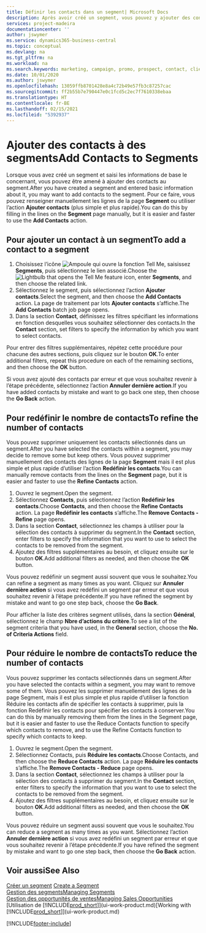 ```yaml
---
title: Définir les contacts dans un segment| Microsoft Docs
description: Après avoir créé un segment, vous pouvez y ajouter des contacts, par exemple, dans le cadre d’une campagne marketing visant des clients particuliers.
services: project-madeira
documentationcenter: ''
author: jswymer
ms.service: dynamics365-business-central
ms.topic: conceptual
ms.devlang: na
ms.tgt_pltfrm: na
ms.workload: na
ms.search.keywords: marketing, campaign, promo, prospect, contact, client, customer
ms.date: 10/01/2020
ms.author: jswymer
ms.openlocfilehash: 13059ffb8701428e8a4c72b49e57fb3c87257cac
ms.sourcegitcommit: ff2b55b7e790447e0c1fcd5c2ec7f7610338ebaa
ms.translationtype: HT
ms.contentlocale: fr-BE
ms.lasthandoff: 02/15/2021
ms.locfileid: "5392937"
---
```

# <a name="add-contacts-to-segments"></a><span data-ttu-id="0b667-103">Ajouter des contacts à des segments</span><span class="sxs-lookup"><span data-stu-id="0b667-103">Add Contacts to Segments</span></span>
<span data-ttu-id="0b667-104">Lorsque vous avez créé un segment et saisi les informations de base le concernant, vous pouvez être amené à ajouter des contacts au segment.</span><span class="sxs-lookup"><span data-stu-id="0b667-104">After you have created a segment and entered basic information about it, you may want to add contacts to the segment.</span></span> <span data-ttu-id="0b667-105">Pour ce faire, vous pouvez renseigner manuellement les lignes de la page **Segment** ou utiliser l’action **Ajouter contacts** (plus simple et plus rapide).</span><span class="sxs-lookup"><span data-stu-id="0b667-105">You can do this by filling in the lines on the **Segment** page manually, but it is easier and faster to use the **Add Contacts** action.</span></span>

## <a name="to-add-a-contact-to-a-segment"></a><span data-ttu-id="0b667-106">Pour ajouter un contact à un segment</span><span class="sxs-lookup"><span data-stu-id="0b667-106">To add a contact to a segment</span></span>
1. <span data-ttu-id="0b667-107">Choisissez l’icône ![Ampoule qui ouvre la fonction Tell Me](media/ui-search/search_small.png "Dites-moi ce que vous voulez faire"), saisissez **Segments**, puis sélectionnez le lien associé.</span><span class="sxs-lookup"><span data-stu-id="0b667-107">Choose the ![Lightbulb that opens the Tell Me feature](media/ui-search/search_small.png "Tell me what you want to do") icon, enter **Segments**, and then choose the related link.</span></span>  
2. <span data-ttu-id="0b667-108">Sélectionnez le segment, puis sélectionnez l’action **Ajouter contacts**.</span><span class="sxs-lookup"><span data-stu-id="0b667-108">Select the segment, and then choose the **Add Contacts** action.</span></span> <span data-ttu-id="0b667-109">La page de traitement par lots **Ajouter contacts** s’affiche.</span><span class="sxs-lookup"><span data-stu-id="0b667-109">The **Add Contacts** batch job page opens.</span></span>
3. <span data-ttu-id="0b667-110">Dans la section **Contact**, définissez les filtres spécifiant les informations en fonction desquelles vous souhaitez sélectionner des contacts.</span><span class="sxs-lookup"><span data-stu-id="0b667-110">In the **Contact** section, set filters to specify the information by which you want to select contacts.</span></span>

<span data-ttu-id="0b667-111">Pour entrer des filtres supplémentaires, répétez cette procédure pour chacune des autres sections, puis cliquez sur le bouton **OK**.</span><span class="sxs-lookup"><span data-stu-id="0b667-111">To enter additional filters, repeat this procedure on each of the remaining sections, and then choose the **OK** button.</span></span>

<span data-ttu-id="0b667-112">Si vous avez ajouté des contacts par erreur et que vous souhaitez revenir à l’étape précédente, sélectionnez l’action **Annuler dernière action**.</span><span class="sxs-lookup"><span data-stu-id="0b667-112">If you have added contacts by mistake and want to go back one step, then choose the **Go Back** action.</span></span>

## <a name="to-refine-the-number-of-contacts"></a><span data-ttu-id="0b667-113">Pour redéfinir le nombre de contacts</span><span class="sxs-lookup"><span data-stu-id="0b667-113">To refine the number of contacts</span></span>
<span data-ttu-id="0b667-114">Vous pouvez supprimer uniquement les contacts sélectionnés dans un segment.</span><span class="sxs-lookup"><span data-stu-id="0b667-114">After you have selected the contacts within a segment, you may decide to remove some but keep others.</span></span> <span data-ttu-id="0b667-115">Vous pouvez supprimer manuellement des contacts des lignes de la page **Segment** mais il est plus simple et plus rapide d’utiliser l’action **Redéfinir les contacts**.</span><span class="sxs-lookup"><span data-stu-id="0b667-115">You can manually remove contacts from the lines on the **Segment** page, but it is easier and faster to use the **Refine Contacts** action.</span></span>

1. <span data-ttu-id="0b667-116">Ouvrez le segment.</span><span class="sxs-lookup"><span data-stu-id="0b667-116">Open the segment.</span></span>
2. <span data-ttu-id="0b667-117">Sélectionnez **Contacts**, puis sélectionnez l’action **Redéfinir les contacts**.</span><span class="sxs-lookup"><span data-stu-id="0b667-117">Choose **Contacts**, and then choose the **Refine Contacts** action.</span></span> <span data-ttu-id="0b667-118">La page **Redéfinir les contacts** s’affiche.</span><span class="sxs-lookup"><span data-stu-id="0b667-118">The **Remove Contacts - Refine** page opens.</span></span>
3. <span data-ttu-id="0b667-119">Dans la section **Contact**, sélectionnez les champs à utiliser pour la sélection des contacts à supprimer du segment.</span><span class="sxs-lookup"><span data-stu-id="0b667-119">In the **Contact** section, enter filters to specify the information that you want to use to select the contacts to be removed from the segment.</span></span>
4. <span data-ttu-id="0b667-120">Ajoutez des filtres supplémentaires au besoin, et cliquez ensuite sur le bouton **OK**.</span><span class="sxs-lookup"><span data-stu-id="0b667-120">Add additional filters as needed, and then choose the **OK** button.</span></span>

<span data-ttu-id="0b667-121">Vous pouvez redéfinir un segment aussi souvent que vous le souhaitez.</span><span class="sxs-lookup"><span data-stu-id="0b667-121">You can refine a segment as many times as you want.</span></span> <span data-ttu-id="0b667-122">Cliquez sur **Annuler dernière action** si vous avez redéfini un segment par erreur et que vous souhaitez revenir à l’étape précédente.</span><span class="sxs-lookup"><span data-stu-id="0b667-122">If you have refined the segment by mistake and want to go one step back, choose the **Go Back**.</span></span>

<span data-ttu-id="0b667-123">Pour afficher la liste des critères segment utilisés, dans la section **Général**, sélectionnez le champ **Nbre d’actions du critère**.</span><span class="sxs-lookup"><span data-stu-id="0b667-123">To see a list of the segment criteria that you have used, in the **General** section, choose the **No. of Criteria Actions** field.</span></span>

## <a name="to-reduce-the-number-of-contacts"></a><span data-ttu-id="0b667-124">Pour réduire le nombre de contacts</span><span class="sxs-lookup"><span data-stu-id="0b667-124">To reduce the number of contacts</span></span>
<span data-ttu-id="0b667-125">Vous pouvez supprimer les contacts sélectionnés dans un segment.</span><span class="sxs-lookup"><span data-stu-id="0b667-125">After you have selected the contacts within a segment, you may want to remove some of them.</span></span> <span data-ttu-id="0b667-126">Vous pouvez les supprimer manuellement des lignes de la page Segment, mais il est plus simple et plus rapide d’utiliser la fonction Réduire les contacts afin de spécifier les contacts à supprimer, puis la fonction Redéfinir les contacts pour spécifier les contacts à conserver.</span><span class="sxs-lookup"><span data-stu-id="0b667-126">You can do this by manually removing them from the lines in the Segment page, but it is easier and faster to use the Reduce Contacts function to specify which contacts to remove, and to use the Refine Contacts function to specify which contacts to keep.</span></span>

1. <span data-ttu-id="0b667-127">Ouvrez le segment.</span><span class="sxs-lookup"><span data-stu-id="0b667-127">Open the segment.</span></span>
2. <span data-ttu-id="0b667-128">Sélectionnez Contacts, puis **Réduire les contacts**.</span><span class="sxs-lookup"><span data-stu-id="0b667-128">Choose Contacts, and then choose the **Reduce Contacts** action.</span></span> <span data-ttu-id="0b667-129">La page **Réduire les contacts** s’affiche.</span><span class="sxs-lookup"><span data-stu-id="0b667-129">The **Remove Contacts - Reduce** page opens.</span></span>
3. <span data-ttu-id="0b667-130">Dans la section **Contact**, sélectionnez les champs à utiliser pour la sélection des contacts à supprimer du segment.</span><span class="sxs-lookup"><span data-stu-id="0b667-130">In the **Contact** section, enter filters to specify the information that you want to use to select the contacts to be removed from the segment.</span></span>
4. <span data-ttu-id="0b667-131">Ajoutez des filtres supplémentaires au besoin, et cliquez ensuite sur le bouton **OK**.</span><span class="sxs-lookup"><span data-stu-id="0b667-131">Add additional filters as needed, and then choose the **OK** button.</span></span>

<span data-ttu-id="0b667-132">Vous pouvez réduire un segment aussi souvent que vous le souhaitez.</span><span class="sxs-lookup"><span data-stu-id="0b667-132">You can reduce a segment as many times as you want.</span></span> <span data-ttu-id="0b667-133">Sélectionnez l’action **Annuler dernière action** si vous avez redéfini un segment par erreur et que vous souhaitez revenir à l’étape précédente.</span><span class="sxs-lookup"><span data-stu-id="0b667-133">If you have refined the segment by mistake and want to go one step back, then choose the **Go Back** action.</span></span>

## <a name="see-also"></a><span data-ttu-id="0b667-134">Voir aussi</span><span class="sxs-lookup"><span data-stu-id="0b667-134">See Also</span></span>
<span data-ttu-id="0b667-135">[Créer un segment](marketing-how-create-segment.md) </span><span class="sxs-lookup"><span data-stu-id="0b667-135">[Create a Segment](marketing-how-create-segment.md) </span></span>  
[<span data-ttu-id="0b667-136">Gestion des segments</span><span class="sxs-lookup"><span data-stu-id="0b667-136">Managing Segments</span></span>](marketing-segments.md)  
[<span data-ttu-id="0b667-137">Gestion des opportunités de ventes</span><span class="sxs-lookup"><span data-stu-id="0b667-137">Managing Sales Opportunities</span></span>](marketing-manage-sales-opportunities.md)  
<span data-ttu-id="0b667-138">[Utilisation de [!INCLUDE[prod_short](includes/prod_short.md)]](ui-work-product.md)</span><span class="sxs-lookup"><span data-stu-id="0b667-138">[Working with [!INCLUDE[prod_short](includes/prod_short.md)]](ui-work-product.md)</span></span>  


[!INCLUDE[footer-include](includes/footer-banner.md)]